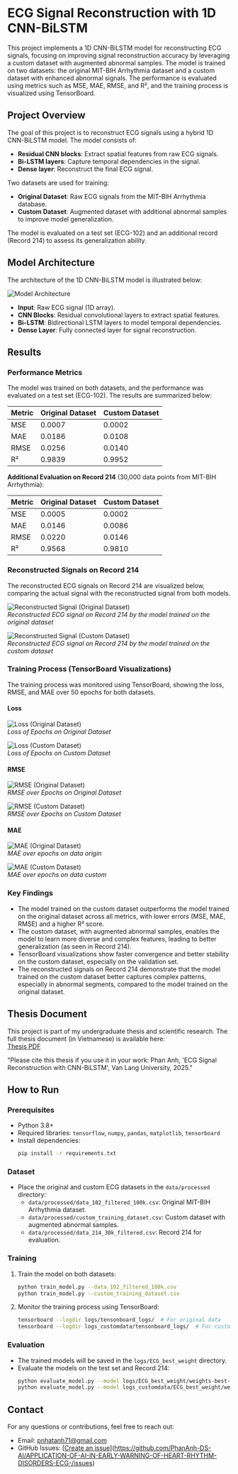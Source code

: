 # ECG Signal Reconstruction with 1D CNN-BiLSTM

This project implements a 1D CNN-BiLSTM model for reconstructing ECG signals, focusing on improving signal reconstruction accuracy by leveraging a custom dataset with augmented abnormal samples. The model is trained on two datasets: the original MIT-BIH Arrhythmia dataset and a custom dataset with enhanced abnormal signals. The performance is evaluated using metrics such as MSE, MAE, RMSE, and R², and the training process is visualized using TensorBoard.

## Project Overview
The goal of this project is to reconstruct ECG signals using a hybrid 1D CNN-BiLSTM model. The model consists of:
- **Residual CNN blocks**: Extract spatial features from raw ECG signals.
- **Bi-LSTM layers**: Capture temporal dependencies in the signal.
- **Dense layer**: Reconstruct the final ECG signal.

Two datasets are used for training:
- **Original Dataset**: Raw ECG signals from the MIT-BIH Arrhythmia database.
- **Custom Dataset**: Augmented dataset with additional abnormal samples to improve model generalization.

The model is evaluated on a test set (ECG-102) and an additional record (Record 214) to assess its generalization ability.

## Model Architecture
The architecture of the 1D CNN-BiLSTM model is illustrated below:

![Model Architecture](notebook_test/img/model_architecture.png)

- **Input**: Raw ECG signal (1D array).
- **CNN Blocks**: Residual convolutional layers to extract spatial features.
- **Bi-LSTM**: Bidirectional LSTM layers to model temporal dependencies.
- **Dense Layer**: Fully connected layer for signal reconstruction.

## Results
### Performance Metrics
The model was trained on both datasets, and the performance was evaluated on a test set (ECG-102). The results are summarized below:

| Metric | Original Dataset | Custom Dataset |
|--------|------------------|----------------|
| MSE    | 0.0007           | 0.0002         |
| MAE    | 0.0186           | 0.0108         |
| RMSE   | 0.0256           | 0.0140         |
| R²     | 0.9839           | 0.9952         |

**Additional Evaluation on Record 214** (30,000 data points from MIT-BIH Arrhythmia):

| Metric | Original Dataset | Custom Dataset |
|--------|------------------|----------------|
| MSE    | 0.0005           | 0.0002         |
| MAE    | 0.0146           | 0.0086         |
| RMSE   | 0.0220           | 0.0146         |
| R²     | 0.9568           | 0.9810         |

### Reconstructed Signals on Record 214
The reconstructed ECG signals on Record 214 are visualized below, comparing the actual signal with the reconstructed signal from both models.

![Reconstructed Signal (Original Dataset)](img_dataprocess/reconstructed_214_original.png)  
*Reconstructed ECG signal on Record 214 by the model trained on the original dataset*

![Reconstructed Signal (Custom Dataset)](img_dataprocess/reconstructed_214_custom.png)  
*Reconstructed ECG signal on Record 214 by the model trained on the custom dataset*

### Training Process (TensorBoard Visualizations)
The training process was monitored using TensorBoard, showing the loss, RMSE, and MAE over 50 epochs for both datasets.

#### Loss
![Loss (Original Dataset)](notebook_test/img/epoch_loss_original.png)  
*Loss of Epochs on Original Dataset*

![Loss (Custom Dataset)](notebook_test/img/epoch_loss_custom.png)  
*Loss of Epochs on Custom Dataset*

#### RMSE
![RMSE (Original Dataset)](notebook_test/img/epoch_rmse_original.png)  
*RMSE over Epochs on Original Dataset*

![RMSE (Custom Dataset)](notebook_test/img/epoch_rmse_custom.png)  
*RMSE over Epochs on Custom Dataset*

#### MAE
![MAE (Original Dataset)](notebook_test/img/epoch_mae_original.png)  
*MAE over epochs on data origin*

![MAE (Custom Dataset)](notebook_test/img/epoch_mae_custom.png)  
*MAE over epochs on data custom*

### Key Findings
- The model trained on the custom dataset outperforms the model trained on the original dataset across all metrics, with lower errors (MSE, MAE, RMSE) and a higher R² score.
- The custom dataset, with augmented abnormal samples, enables the model to learn more diverse and complex features, leading to better generalization (as seen in Record 214).
- TensorBoard visualizations show faster convergence and better stability on the custom dataset, especially on the validation set.
- The reconstructed signals on Record 214 demonstrate that the model trained on the custom dataset better captures complex patterns, especially in abnormal segments, compared to the model trained on the original dataset.

## Thesis Document
This project is part of my undergraduate thesis and scientific research. The full thesis document (in Vietnamese) is available here:  
[Thesis PDF](doc/thesis.pdf)

"Please cite this thesis if you use it in your work: Phan Anh, 'ECG Signal Reconstruction with CNN-BiLSTM', Van Lang University, 2025."

## How to Run
### Prerequisites
- Python 3.8+
- Required libraries: `tensorflow`, `numpy`, `pandas`, `matplotlib`, `tensorboard`
- Install dependencies:
  ```bash
  pip install -r requirements.txt
  ```

### Dataset
- Place the original and custom ECG datasets in the `data/processed` directory:
  - `data/processed/data_102_filtered_100k.csv`: Original MIT-BIH Arrhythmia dataset.
  - `data/processed/custom_training_dataset.csv`: Custom dataset with augmented abnormal samples.
  - `data/processed/data_214_30k_filtered.csv`: Record 214 for evaluation.

### Training
1. Train the model on both datasets:
   ```bash
   python train_model.py --data_102_filtered_100k.csv
   python train_model.py --custom_training_dataset.csv
   ```
2. Monitor the training process using TensorBoard:
   ```bash
   tensorboard --logdir logs/tensonboard_logs/  # For original data
   tensorboard --logdir logs_customdata/tensonboard_logs/  # For custom data
   ```

### Evaluation
- The trained models will be saved in the `logs/ECG_best_weight` directory.
- Evaluate the models on the test set and Record 214:
  ```bash
  python evaluate_model.py --model logs/ECG_best_weight/weights-best-epoch-40.weights.h5 --test_data data/processed/data_214_30k_filtered.csv  # Model trained on original data
  python evaluate_model.py --model logs_customdata/ECG_best_weight/weights-best-epoch-50.weights.h5 --test_data data/processed/data_214_30k_filtered.csv  # Model trained on custom data
  ```

## Contact
For any questions or contributions, feel free to reach out:
- Email: pnhatanh71@gmail.com
- GitHub Issues: [[Create an issue](https://github.com/your-username/your-repo/issues)](https://github.com/PhanAnh-DS-AI/APPLICATION-OF-AI-IN-EARLY-WARNING-OF-HEART-RHYTHM-DISORDERS-ECG-/issues)
